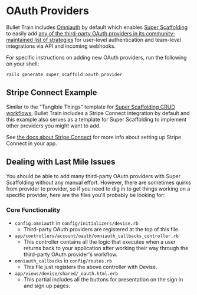 # OAuth Providers
Bullet Train includes [Omniauth](https://github.com/omniauth/omniauth) by default which enables [Super Scaffolding](/docs/super-scaffolding) to easily add [any of the third-party OAuth providers in its community-maintained list of strategies](https://github.com/omniauth/omniauth/wiki/List-of-Strategies) for user-level authentication and team-level integrations via API and incoming webhooks.

For specific instructions on adding new OAuth providers, run the following on your shell:

```
rails generate super_scaffold:oauth_provider
```

## Stripe Connect Example
Similar to the "Tangible Things" template for [Super Scaffolding CRUD workflows](/docs/super-scaffolding.md), Bullet Train includes a Stripe Connect integration by default and this example also serves as a template for Super Scaffolding to implement other providers you might want to add.

See [the docs about Stripe Connect](/docs/stripe-connect.md) for more info about setting up Stripe Connect in your app.

## Dealing with Last Mile Issues

You should be able to add many third-party OAuth providers with Super Scaffolding without any manual effort. However, there are sometimes quirks from provider to provider, so if you need to dig in to get things working on a specific provider, here are the files you'll probably be looking for:

### Core Functionality
 - `config.omniauth` in `config/initializers/devise.rb`
   - Third-party OAuth providers are registered at the top of this file.
 - `app/controllers/account/oauth/omniauth_callbacks_controller.rb`
   - This controller contains all the logic that executes when a user returns back to your application after working their way through the third-party OAuth provider's workflow.
 - `omniauth_callbacks` in `config/routes.rb`
   - This file just registers the above controller with Devise.
 - `app/views/devise/shared/_oauth.html.erb`
   - This partial includes all the buttons for presentation on the sign in and sign up pages.
